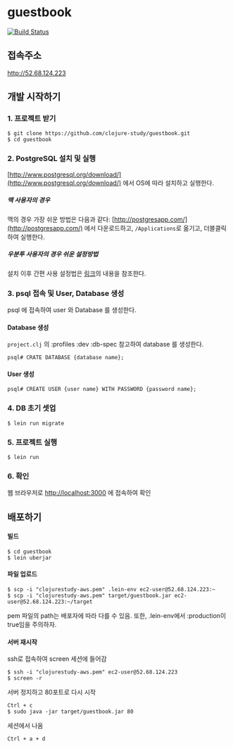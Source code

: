 # guestbook
[![Build Status](https://travis-ci.org/clojure-study/guestbook.svg?branch=master)](https://travis-ci.org/clojure-study/guestbook)
## 접속주소
http://52.68.124.223

## 개발 시작하기

### 1. 프로젝트 받기
    $ git clone https://github.com/clojure-study/guestbook.git
    $ cd guestbook

### 2. PostgreSQL 설치 및 실행
[http://www.postgresql.org/download/](http://www.postgresql.org/download/) 에서 OS에 따라 설치하고 실행한다.

##### 맥 사용자의 경우
맥의 경우 가장 쉬운 방법은 다음과 같다: [http://postgresapp.com/](http://postgresapp.com/) 에서 다운로드하고, `/Applications`로 옮기고, 더블클릭하여 실행한다.

##### 우분투 사용자의 경우 쉬운 설정방법
설치 이후 간편 사용 설정법은 [링크](https://github.com/soulawaker/PostgreSQL-for-UBUNTU/blob/master/Ubutu-postgreSQL.md#다른-서버-설정-방법쉬운-방법)의 내용을 참조한다.

### 3. psql 접속 및 User, Database  생성 
psql 에 접속하여  user 와 Database 를 생성한다. 

#### Database 생성 

`project.clj` 의 :profiles :dev :db-spec 참고하여 database 를 생성한다.  

    psql# CRATE DATABASE {database name};

#### User 생성 

    psql# CREATE USER {user name} WITH PASSWORD {password name};

### 4. DB 초기 셋업
    $ lein run migrate

### 5. 프로젝트 실행
    $ lein run

### 6. 확인
웹 브라우저로 [http://localhost:3000](http://localhost:3000) 에 접속하여 확인

## 배포하기
#### 빌드
    $ cd guestbook
    $ lein uberjar
    
#### 파일 업로드
    $ scp -i "clojurestudy-aws.pem" .lein-env ec2-user@52.68.124.223:~
    $ scp -i "clojurestudy-aws.pem" target/guestbook.jar ec2-user@52.68.124.223:~/target
pem 파일의 path는 배포자에 따라 다를 수 있음. 또한, .lein-env에서 :production이 true임을 주의하자.

#### 서버 재시작
ssh로 접속하여 screen 세션에 들어감
    
    $ ssh -i "clojurestudy-aws.pem" ec2-user@52.68.124.223
    $ screen -r

서버 정지하고 80포트로 다시 시작

    Ctrl + c
    $ sudo java -jar target/guestbook.jar 80

세션에서 나옴    
    
    Ctrl + a + d
